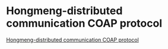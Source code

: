 # Hongmeng-distributed communication COAP protocol
[Hongmeng-distributed communication COAP protocol](https://aiwithcloud.com/2022/09/15/hongmeng_distributed_communication_coap_protocol/)